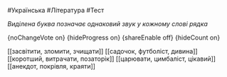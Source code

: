 #Українська #Література #Тест

*Виділена буква позначає однаковий звук у кожному слові рядка*

{noChangeVote on}
{hideProgress on}
{shareEnable off}
{hideCount on}

[[засвітити, зломити, зчищати]]
[[садочок, футболіст, дивина]]
[[коротший, витрачати, позаторік]]
[[царювати, цимбаліст, цікавий]]
[[анекдот, покрівля, краяти]]
